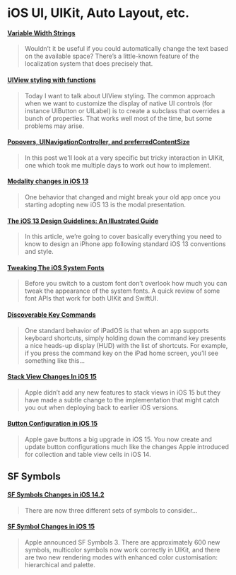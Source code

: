 # iOS UI, UIKit, Auto Layout, etc.

#### [Variable Width Strings](https://useyourloaf.com/blog/variable-width-strings/)

> Wouldn’t it be useful if you could automatically change the text based on the available space? There’s a little-known feature of the localization system that does precisely that.

#### [UIView styling with functions](https://felginep.github.io/2019-02-19/uiview-styling-with-functions)

> Today I want to talk about UIView styling. The common approach when we want to customize the display of native UI controls (for instance UIButton or UILabel) is to create a subclass that overrides a bunch of properties. That works well most of the time, but some problems may arise.

#### [Popovers, UINavigationController, and preferredContentSize](https://noahgilmore.com/blog/popover-uinavigationcontroller-preferredcontentsize/)

> In this post we'll look at a very specific but tricky interaction in UIKit, one which took me multiple days to work out how to implement.

#### [Modality changes in iOS 13](https://sarunw.com/posts/modality-changes-in-ios13)

> One behavior that changed and might break your old app once you starting adopting new iOS 13 is the modal presentation.

#### [The iOS 13 Design Guidelines: An Illustrated Guide](https://learnui.design/blog/ios-design-guidelines-templates.html)

> In this article, we’re going to cover basically everything you need to know to design an iPhone app following standard iOS 13 conventions and style.

#### [Tweaking The iOS System Fonts](https://useyourloaf.com/blog/tweaking-the-ios-system-fonts/)

> Before you switch to a custom font don’t overlook how much you can tweak the appearance of the system fonts. A quick review of some font APIs that work for both UIKit and SwiftUI.

#### [Discoverable Key Commands](https://indiestack.com/2021/03/discoverable-key-commands/)

> One standard behavior of iPadOS is that when an app supports keyboard shortcuts, simply holding down the command key presents a nice heads-up display (HUD) with the list of shortcuts. For example, if you press the command key on the iPad home screen, you’ll see something like this...

#### [Stack View Changes In iOS 15](https://useyourloaf.com/blog/stack-view-changes-in-ios-15/)

> Apple didn’t add any new features to stack views in iOS 15 but they have made a subtle change to the implementation that might catch you out when deploying back to earlier iOS versions.

#### [Button Configuration in iOS 15](https://useyourloaf.com/blog/button-configuration-in-ios-15/)

> Apple gave buttons a big upgrade in iOS 15. You now create and update button configurations much like the changes Apple introduced for collection and table view cells in iOS 14.

## SF Symbols

#### [SF Symbols Changes in iOS 14.2](https://hacknicity.medium.com/sf-symbols-changes-in-ios-14-2-8a8bdf708426)

> There are now three different sets of symbols to consider...

#### [SF Symbol Changes in iOS 15](https://hacknicity.medium.com/sf-symbol-changes-in-ios-15-fa40a332de3b)

> Apple announced SF Symbols 3. There are approximately 600 new symbols, multicolor symbols now work correctly in UIKit, and there are two new rendering modes with enhanced color customisation: hierarchical and palette.

